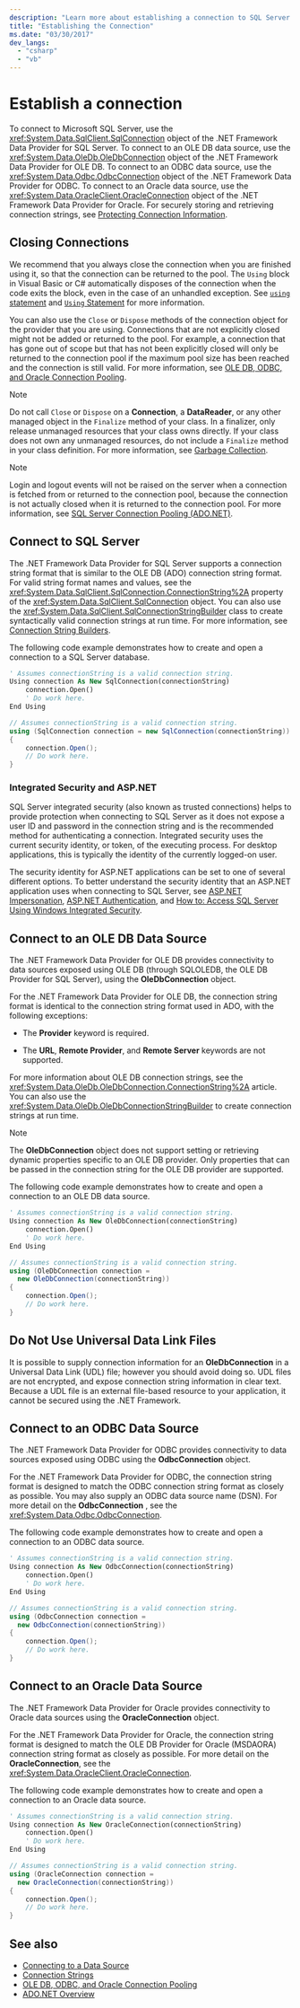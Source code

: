 ```yaml
---
description: "Learn more about establishing a connection to SQL Server using the .NET Framework Data Provider for SQL Server."
title: "Establishing the Connection"
ms.date: "03/30/2017"
dev_langs:
  - "csharp"
  - "vb"
---
```

# Establish a connection

To connect to Microsoft SQL Server, use the <xref:System.Data.SqlClient.SqlConnection> object of the .NET Framework Data Provider for SQL Server. To connect to an OLE DB data source, use the <xref:System.Data.OleDb.OleDbConnection> object of the .NET Framework Data Provider for OLE DB. To connect to an ODBC data source, use the <xref:System.Data.Odbc.OdbcConnection> object of the .NET Framework Data Provider for ODBC. To connect to an Oracle data source, use the <xref:System.Data.OracleClient.OracleConnection> object of the .NET Framework Data Provider for Oracle. For securely storing and retrieving connection strings, see [Protecting Connection Information](protecting-connection-information.md).

## Closing Connections

 We recommend that you always close the connection when you are finished using it, so that the connection can be returned to the pool. The `Using` block in Visual Basic or C# automatically disposes of the connection when the code exits the block, even in the case of an unhandled exception. See [`using` statement](../../../csharp/language-reference/statements/using.md) and [`Using` Statement](../../../visual-basic/language-reference/statements/using-statement.md) for more information.

 You can also use the `Close` or `Dispose` methods of the connection object for the provider that you are using. Connections that are not explicitly closed might not be added or returned to the pool. For example, a connection that has gone out of scope but that has not been explicitly closed will only be returned to the connection pool if the maximum pool size has been reached and the connection is still valid. For more information, see [OLE DB, ODBC, and Oracle Connection Pooling](ole-db-odbc-and-oracle-connection-pooling.md).

> [!NOTE]
> Do not call `Close` or `Dispose` on a **Connection**, a **DataReader**, or any other managed object in the `Finalize` method of your class. In a finalizer, only release unmanaged resources that your class owns directly. If your class does not own any unmanaged resources, do not include a `Finalize` method in your class definition. For more information, see [Garbage Collection](../../../standard/garbage-collection/index.md).

> [!NOTE]
> Login and logout events will not be raised on the server when a connection is fetched from or returned to the connection pool, because the connection is not actually closed when it is returned to the connection pool. For more information, see [SQL Server Connection Pooling (ADO.NET)](sql-server-connection-pooling.md).

## Connect to SQL Server

 The .NET Framework Data Provider for SQL Server supports a connection string format that is similar to the OLE DB (ADO) connection string format. For valid string format names and values, see the <xref:System.Data.SqlClient.SqlConnection.ConnectionString%2A> property of the <xref:System.Data.SqlClient.SqlConnection> object. You can also use the <xref:System.Data.SqlClient.SqlConnectionStringBuilder> class to create syntactically valid connection strings at run time. For more information, see [Connection String Builders](connection-string-builders.md).

 The following code example demonstrates how to create and open a connection to a SQL Server database.

```vb
' Assumes connectionString is a valid connection string.
Using connection As New SqlConnection(connectionString)
    connection.Open()
    ' Do work here.
End Using
```

```csharp
// Assumes connectionString is a valid connection string.
using (SqlConnection connection = new SqlConnection(connectionString))
{
    connection.Open();
    // Do work here.
}
```

### Integrated Security and ASP.NET

 SQL Server integrated security (also known as trusted connections) helps to provide protection when connecting to SQL Server as it does not expose a user ID and password in the connection string and is the recommended method for authenticating a connection. Integrated security uses the current security identity, or token, of the executing process. For desktop applications, this is typically the identity of the currently logged-on user.

 The security identity for ASP.NET applications can be set to one of several different options. To better understand the security identity that an ASP.NET application uses when connecting to SQL Server, see [ASP.NET Impersonation](/previous-versions/aspnet/xh507fc5(v=vs.100)), [ASP.NET Authentication](/previous-versions/aspnet/eeyk640h(v=vs.100)), and [How to: Access SQL Server Using Windows Integrated Security](/previous-versions/aspnet/bsz5788z(v=vs.100)).

## Connect to an OLE DB Data Source

 The .NET Framework Data Provider for OLE DB provides connectivity to data sources exposed using OLE DB (through SQLOLEDB, the OLE DB Provider for SQL Server), using the **OleDbConnection** object.

 For the .NET Framework Data Provider for OLE DB, the connection string format is identical to the connection string format used in ADO, with the following exceptions:

- The **Provider** keyword is required.

- The **URL**, **Remote Provider**, and **Remote Server** keywords are not supported.

 For more information about OLE DB connection strings, see the <xref:System.Data.OleDb.OleDbConnection.ConnectionString%2A> article. You can also use the <xref:System.Data.OleDb.OleDbConnectionStringBuilder> to create connection strings at run time.

> [!NOTE]
> The **OleDbConnection** object does not support setting or retrieving dynamic properties specific to an OLE DB provider. Only properties that can be passed in the connection string for the OLE DB provider are supported.

 The following code example demonstrates how to create and open a connection to an OLE DB data source.

```vb
' Assumes connectionString is a valid connection string.
Using connection As New OleDbConnection(connectionString)
    connection.Open()
    ' Do work here.
End Using
```

```csharp
// Assumes connectionString is a valid connection string.
using (OleDbConnection connection =
  new OleDbConnection(connectionString))
{
    connection.Open();
    // Do work here.
}
```

## Do Not Use Universal Data Link Files

 It is possible to supply connection information for an **OleDbConnection** in a Universal Data Link (UDL) file; however you should avoid doing so. UDL files are not encrypted, and expose connection string information in clear text. Because a UDL file is an external file-based resource to your application, it cannot be secured using the .NET Framework.

## Connect to an ODBC Data Source

 The .NET Framework Data Provider for ODBC provides connectivity to data sources exposed using ODBC using the **OdbcConnection** object.

 For the .NET Framework Data Provider for ODBC, the connection string format is designed to match the ODBC connection string format as closely as possible. You may also supply an ODBC data source name (DSN). For more detail on the **OdbcConnection** , see the <xref:System.Data.Odbc.OdbcConnection>.

 The following code example demonstrates how to create and open a connection to an ODBC data source.

```vb
' Assumes connectionString is a valid connection string.
Using connection As New OdbcConnection(connectionString)
    connection.Open()
    ' Do work here.
End Using
```

```csharp
// Assumes connectionString is a valid connection string.
using (OdbcConnection connection =
  new OdbcConnection(connectionString))
{
    connection.Open();
    // Do work here.
}
```

## Connect to an Oracle Data Source

 The .NET Framework Data Provider for Oracle provides connectivity to Oracle data sources using the **OracleConnection** object.

 For the .NET Framework Data Provider for Oracle, the connection string format is designed to match the OLE DB Provider for Oracle (MSDAORA) connection string format as closely as possible. For more detail on the **OracleConnection**, see the <xref:System.Data.OracleClient.OracleConnection>.

 The following code example demonstrates how to create and open a connection to an Oracle data source.

```vb
' Assumes connectionString is a valid connection string.
Using connection As New OracleConnection(connectionString)
    connection.Open()
    ' Do work here.
End Using
```

```csharp
// Assumes connectionString is a valid connection string.
using (OracleConnection connection =
  new OracleConnection(connectionString))
{
    connection.Open();
    // Do work here.
}
```

## See also

- [Connecting to a Data Source](connecting-to-a-data-source.md)
- [Connection Strings](connection-strings.md)
- [OLE DB, ODBC, and Oracle Connection Pooling](ole-db-odbc-and-oracle-connection-pooling.md)
- [ADO.NET Overview](ado-net-overview.md)

